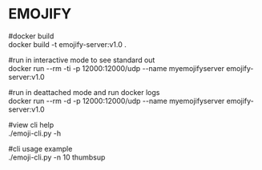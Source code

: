 # EMOJIFY

#docker build  
docker build -t emojify-server:v1.0 .

#run in interactive mode to see standard out  
docker run --rm -ti -p 12000:12000/udp --name myemojifyserver emojify-server:v1.0

#run in deattached mode and run docker logs   
docker run --rm -d -p 12000:12000/udp --name myemojifyserver emojify-server:v1.0

#view cli help  
./emoji-cli.py -h

#cli usage example  
./emoji-cli.py -n 10 thumbsup

